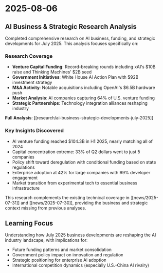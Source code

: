 # 2025-08-06

## AI Business & Strategic Research Analysis

Completed comprehensive research on AI business, funding, and strategic developments for July 2025. This analysis focuses specifically on:

### Research Coverage
- **Venture Capital Funding**: Record-breaking rounds including xAI's $10B raise and Thinking Machines' $2B seed
- **Government Initiatives**: White House AI Action Plan with $92B investment strategy
- **M&A Activity**: Notable acquisitions including OpenAI's $6.5B hardware push
- **Market Analysis**: AI companies capturing 64% of U.S. venture funding
- **Strategic Partnerships**: Technology integration alliances reshaping industry

**Full Analysis**: [[research/ai-business-strategic-developments-july-2025]]

### Key Insights Discovered
- AI venture funding reached $104.3B in H1 2025, nearly matching all of 2024
- Capital concentration extreme: 33% of Q2 dollars went to just 5 companies  
- Policy shift toward deregulation with conditional funding based on state regulations
- Enterprise adoption at 42% for large companies with 99% developer engagement
- Market transition from experimental tech to essential business infrastructure

This research complements the existing technical coverage in [[news/2025-07-31]] and [[news/2025-07-30]], providing the business and strategic context missing from previous analyses.

## Learning Focus

Understanding how July 2025 business developments are reshaping the AI industry landscape, with implications for:
- Future funding patterns and market consolidation
- Government policy impact on innovation and regulation
- Strategic positioning for enterprise AI adoption
- International competition dynamics (especially U.S.-China AI rivalry)